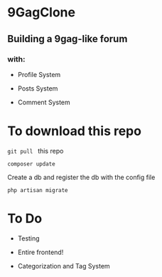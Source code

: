 # 9GagClone

<h2> Building a 9gag-like forum </h2>
<h3>with:</h3>

- Profile System

- Posts System

- Comment System

# To download this repo

<code>git pull </code> this repo

<code>composer update</code>

Create a db and register the db with the config file

<code>php artisan migrate</code>

# To Do

- Testing 

- Entire frontend!

- Categorization and Tag System
